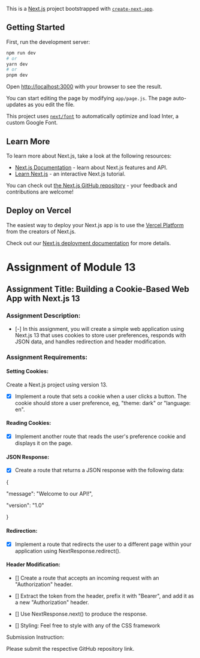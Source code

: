 This is a [Next.js](https://nextjs.org/) project bootstrapped with [`create-next-app`](https://github.com/vercel/next.js/tree/canary/packages/create-next-app).

## Getting Started

First, run the development server:

```bash
npm run dev
# or
yarn dev
# or
pnpm dev
```

Open [http://localhost:3000](http://localhost:3000) with your browser to see the result.

You can start editing the page by modifying `app/page.js`. The page auto-updates as you edit the file.

This project uses [`next/font`](https://nextjs.org/docs/basic-features/font-optimization) to automatically optimize and load Inter, a custom Google Font.

## Learn More

To learn more about Next.js, take a look at the following resources:

- [Next.js Documentation](https://nextjs.org/docs) - learn about Next.js features and API.
- [Learn Next.js](https://nextjs.org/learn) - an interactive Next.js tutorial.

You can check out [the Next.js GitHub repository](https://github.com/vercel/next.js/) - your feedback and contributions are welcome!

## Deploy on Vercel

The easiest way to deploy your Next.js app is to use the [Vercel Platform](https://vercel.com/new?utm_medium=default-template&filter=next.js&utm_source=create-next-app&utm_campaign=create-next-app-readme) from the creators of Next.js.

Check out our [Next.js deployment documentation](https://nextjs.org/docs/deployment) for more details.

# Assignment of Module 13

## Assignment Title: Building a Cookie-Based Web App with Next.js 13

### Assignment Description:

- [-] In this assignment, you will create a simple web application using Next.js 13 that uses cookies to store user preferences, responds with JSON data, and handles redirection and header modification.

### Assignment Requirements:

#### Setting Cookies:

Create a Next.js project using version 13.

- [x] Implement a route that sets a cookie when a user clicks a button. The cookie should store a user preference, eg, "theme: dark" or "language: en".

#### Reading Cookies:

- [x] Implement another route that reads the user's preference cookie and displays it on the page.

#### JSON Response:

- [x] Create a route that returns a JSON response with the following data:

{

"message": "Welcome to our API!",

"version": "1.0"

}

#### Redirection:

- [x] Implement a route that redirects the user to a different page within your application using NextResponse.redirect().

#### Header Modification:

- [] Create a route that accepts an incoming request with an "Authorization" header.

- [] Extract the token from the header, prefix it with "Bearer", and add it as a new "Authorization" header.

- [] Use NextResponse.next() to produce the response.

- [] Styling: Feel free to style with any of the CSS framework

Submission Instruction:

Please submit the respective GitHub repository link.
